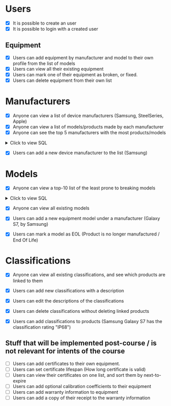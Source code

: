 
# Users
- [x] It is possible to create an user
- [x] It is possible to login with a created user

## Equipment
- [x] Users can add equipment by manufacturer and model to their own profile from the list of models
- [x] Users can view all their existing equipment 
- [x] Users can mark one of their equipment as broken, or fixed.
- [x] Users can delete equipment from their own list

# Manufacturers
- [x] Anyone can view a list of device manufacturers (Samsung, SteelSeries, Apple)
- [x] Anyone can view a list of models/products made by each manufacturer
- [x] Anyone can see the top 5 manufacturers with the most products/models
<details><summary>Click to view SQL</summary>
<p>
	
```SQL
 SELECT Manufacturer.id, COUNT(Product.name) as count, Manufacturer.name FROM Manufacturer, Product
 WHERE Manufacturer.id = Product.manufacturer_id 
 GROUP BY Manufacturer.id 
 ORDER BY count DESC 
 LIMIT 5
```
</p></details>
	
- [x] Users can add a new device manufacturer to the list (Samsung)

# Models
- [x] Anyone can view a top-10 list of the least prone to breaking models
<details><summary>Click to view SQL</summary>
<p>

```SQL
SELECT product.id, 
       product.name, 
       (SELECT 100.0 * (SELECT Count(*) 
                        FROM   equipment 
                        WHERE  equipment.model_id = product.id 
                               AND equipment.isbroken) / (SELECT Count(*) 
                                                          FROM   equipment 
                                                          WHERE equipment.model_id = product.id)) 
		AS brokenavg 
FROM   product 
WHERE  brokenavg IS NOT NULL 
GROUP  BY product.id 
ORDER  BY brokenavg ASC 
LIMIT  10 
```

</p></details>

- [x] Anyone can view all existing models
- [x] Users can add a new equipment model under a manufacturer (Galaxy S7, by Samsung)
- [x] Users can mark a model as EOL (Product is no longer manufactured / End Of Life)


# Classifications
- [x] Anyone can view all existing classifications, and see which products are linked to them
- [x] Users can add new classifications with a description
- [x] Users can edit the descriptions of the classifications
- [x] Users can delete classifications without deleting linked products
- [x] Users can add classifications to products (Samsung Galaxy S7 has the classification rating "IP68")


## Stuff that will be implemented post-course / is not relevant for intents of the course
- [ ] Users can add certificates to their own equipment.
- [ ] Users can set certificate lifespan (How long certificate is valid)
- [ ] Users can view their certificates on one list, and sort them by next-to-expire
- [ ] Users can add optional calibration coefficients to their equipment
- [ ] Users can add warranty information to equipment
- [ ] Users can add a copy of their receipt to the warranty information
